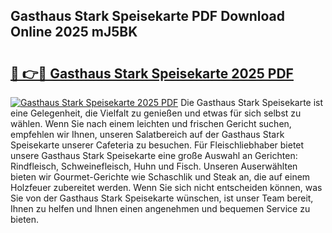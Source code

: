 ## Gasthaus Stark Speisekarte PDF Download Online 2025 mJ5BK

# <h2><a href="http://gc9gky.nevu.top/?p=Gasthaus+Stark+Speisekarte">🔗 👉🔴 Gasthaus Stark Speisekarte 2025 PDF</a></h2>

[![Gasthaus Stark Speisekarte 2025 PDF](https://i.imgur.com/dBaPXMq.png)](http://gc9gky.nevu.top/?p=Gasthaus+Stark+Speisekarte)
Die Gasthaus Stark Speisekarte ist eine Gelegenheit, die Vielfalt zu genießen und etwas für sich selbst zu wählen. Wenn Sie nach einem leichten und frischen Gericht suchen, empfehlen wir Ihnen, unseren Salatbereich auf der Gasthaus Stark Speisekarte unserer Cafeteria zu besuchen. Für Fleischliebhaber bietet unsere Gasthaus Stark Speisekarte eine große Auswahl an Gerichten: Rindfleisch, Schweinefleisch, Huhn und Fisch. Unseren Auserwählten bieten wir Gourmet-Gerichte wie Schaschlik und Steak an, die auf einem Holzfeuer zubereitet werden. Wenn Sie sich nicht entscheiden können, was Sie von der Gasthaus Stark Speisekarte wünschen, ist unser Team bereit, Ihnen zu helfen und Ihnen einen angenehmen und bequemen Service zu bieten.
